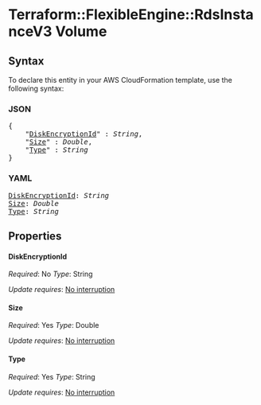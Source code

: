 # Terraform::FlexibleEngine::RdsInstanceV3 Volume

## Syntax

To declare this entity in your AWS CloudFormation template, use the following syntax:

### JSON

<pre>
{
    "<a href="#diskencryptionid" title="DiskEncryptionId">DiskEncryptionId</a>" : <i>String</i>,
    "<a href="#size" title="Size">Size</a>" : <i>Double</i>,
    "<a href="#type" title="Type">Type</a>" : <i>String</i>
}
</pre>

### YAML

<pre>
<a href="#diskencryptionid" title="DiskEncryptionId">DiskEncryptionId</a>: <i>String</i>
<a href="#size" title="Size">Size</a>: <i>Double</i>
<a href="#type" title="Type">Type</a>: <i>String</i>
</pre>

## Properties

#### DiskEncryptionId

_Required_: No
_Type_: String

_Update requires_: [No interruption](https://docs.aws.amazon.com/AWSCloudFormation/latest/UserGuide/using-cfn-updating-stacks-update-behaviors.html#update-no-interrupt)

#### Size

_Required_: Yes
_Type_: Double

_Update requires_: [No interruption](https://docs.aws.amazon.com/AWSCloudFormation/latest/UserGuide/using-cfn-updating-stacks-update-behaviors.html#update-no-interrupt)

#### Type

_Required_: Yes
_Type_: String

_Update requires_: [No interruption](https://docs.aws.amazon.com/AWSCloudFormation/latest/UserGuide/using-cfn-updating-stacks-update-behaviors.html#update-no-interrupt)

